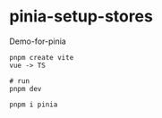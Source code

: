 # pinia-setup-stores

Demo-for-pinia

```
pnpm create vite
vue -> TS

# run
pnpm dev
```

```
pnpm i pinia
```
